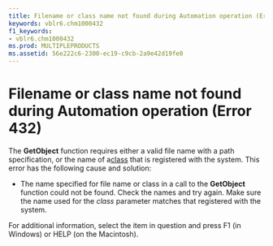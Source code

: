 ```yaml
---
title: Filename or class name not found during Automation operation (Error 432)
keywords: vblr6.chm1000432
f1_keywords:
- vblr6.chm1000432
ms.prod: MULTIPLEPRODUCTS
ms.assetid: 56e222c6-2300-ec19-c9cb-2a9e42d19fe0
---
```



# Filename or class name not found during Automation operation (Error 432)

The  **GetObject** function requires either a valid file name with a path specification, or the name of a[class](vbe-glossary.md) that is registered with the system. This error has the following cause and solution:



- The name specified for file name or class in a call to the  **GetObject** function could not be found. Check the names and try again. Make sure the name used for the _class_ parameter matches that registered with the system.
    

For additional information, select the item in question and press F1 (in Windows) or HELP (on the Macintosh).

